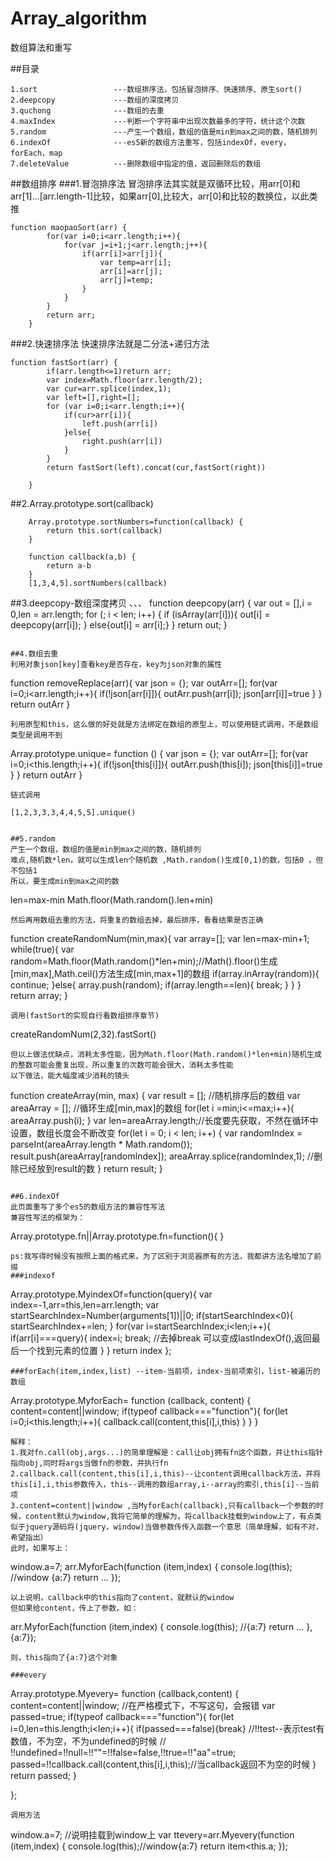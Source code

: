# Array_algorithm
数组算法和重写

##目录
````
1.sort                 ---数组排序法，包括冒泡排序、快速排序、原生sort()
2.deepcopy             ---数组的深度拷贝
3.quchong              ---数组的去重
4.maxIndex             ---判断一个字符串中出现次数最多的字符，统计这个次数
5.random               ---产生一个数组，数组的值是min到max之间的数，随机排列
6.indexOf              ---es5新的数组方法重写，包括indexOf，every，forEach，map
7.deleteValue          ---删除数组中指定的值，返回删除后的数组

````

##数组排序
###1.冒泡排序法
冒泡排序法其实就是双循环比较，用arr[0]和arr[1]...[arr.length-1]比较，如果arr[0],比较大，arr[0]和比较的数换位，以此类推
````
function maopaoSort(arr) {
        for(var i=0;i<arr.length;i++){
            for(var j=i+1;j<arr.length;j++){
                if(arr[i]>arr[j]){
                    var temp=arr[i];
                    arr[i]=arr[j];
                    arr[j]=temp;
                }
            }
        }
        return arr;
    }
````
###2.快速排序法
快速排序法就是二分法+递归方法
````
function fastSort(arr) {
        if(arr.length<=1)return arr;
        var index=Math.floor(arr.length/2);
        var cur=arr.splice(index,1);
        var left=[],right=[];
        for (var i=0;i<arr.length;i++){
            if(cur>arr[i]){
                left.push(arr[i])
            }else{
                right.push(arr[i])
            }
        }
        return fastSort(left).concat(cur,fastSort(right))

    }
````

##2.Array.prototype.sort(callback)
````
    Array.prototype.sortNumbers=function(callback) {
        return this.sort(callback)
    }

    function callback(a,b) {
        return a-b
    }
    [1,3,4,5].sortNumbers(callback)
````

##3.deepcopy-数组深度拷贝
、、、
  function deepcopy(arr) {
        var out = [],i = 0,len = arr.length;
        for (; i < len; i++) {
            if (isArray(arr[i])){
                out[i] = deepcopy(arr[i]);
            }
            else{out[i] = arr[i];}
        }
        return out;
    }
````

##4.数组去重
利用对象json[key]查看key是否存在，key为json对象的属性
````
function removeReplace(arr){
        var json = {};
        var outArr=[];
        for(var i=0;i<arr.length;i++){
            if(!json[arr[i]]){
                outArr.push(arr[i]);
                json[arr[i]]=true
            }
        }
        return outArr
    }
````
利用原型和this，这么做的好处就是方法绑定在数组的原型上，可以使用链式调用，不是数组类型是调用不到
````
 Array.prototype.unique= function () {
        var json = {};
        var outArr=[];
        for(var i=0;i<this.length;i++){
            if(!json[this[i]]){
                outArr.push(this[i]);
                json[this[i]]=true
            }
        }
        return outArr
    }
````
链式调用
````
    [1,2,3,3,3,4,4,5,5].unique()
````

##5.random
产生一个数组，数组的值是min到max之间的数，随机排列
难点,随机数*len，就可以生成len个随机数 ,Math.random()生成[0,1)的数，包括0 ，但不包括1
所以，要生成min到max之间的数
````
len=max-min
Math.floor(Math.random().len+min)
````
然后再用数组去重的方法，将重复的数组去掉，最后排序，看看结果是否正确
````
 function createRandomNum(min,max){
            var array=[];
            var len=max-min+1;
            while(true){
                var random=Math.floor(Math.random()*len+min);//Math().floor()生成[min,max],Math.ceil()方法生成[min,max+1]的数组
                if(array.inArray(random)){
                    continue;
                }else{
                    array.push(random);
                    if(array.length==len){
                        break;
                    }
                }
            }
            return array;
        }
````
调用(fastSort的实现自行看数组排序章节)
````
createRandomNum(2,32).fastSort()
````
但以上做法优缺点，消耗太多性能，因为Math.floor(Math.random()*len+min)随机生成的整数可能会重复出现，所以重复的次数可能会很大，消耗太多性能
以下做法，能大幅度减少消耗的镜头
````
 function createArray(min, max) {
            var result = []; //随机排序后的数组
            var areaArray = [];  //循环生成[min,max]的数组
            for(let i =min;i<=max;i++){
                areaArray.push(i);
            }
            var len=areaArray.length;//长度要先获取，不然在循环中设置，数组长度会不断改变
            for(let i = 0; i < len; i++) {
                var randomIndex = parseInt(areaArray.length * Math.random());
                result.push(areaArray[randomIndex]);
                areaArray.splice(randomIndex,1);  //删除已经放到result的数
            }
            return result;
        }
````

##6.indexOf
此页面重写了多个es5的数组方法的兼容性写法
兼容性写法的框架为：
````
Array.prototype.fn||Array.prototype.fn=function(){
}
````
ps:我写得时候没有按照上面的格式来，为了区别于浏览器原有的方法，我都讲方法名增加了前缀
###indexof
````
Array.prototype.MyindexOf=function(query){
    var index=-1,arr=this,len=arr.length;
    var startSearchIndex=Number(arguments[1])||0;
    if(startSearchIndex<0){
        startSearchIndex+=len;
    }
    for(var i=startSearchIndex;i<len;i++){
        if(arr[i]===query){
            index=i;
            break; //去掉break 可以变成lastIndexOf(),返回最后一个找到元素的位置
        }
    }
    return index
};
````
###forEach(item,index,list) --item-当前项，index-当前项索引，list-被遍历的数组
````
Array.prototype.MyforEach= function (callback, content) {
    content=content||window;
    if(typeof callback==="function"){
        for(let i=0;i<this.length;i++){
            callback.call(content,this[i],i,this)
        }
    }
}
````
解释：
1.我对fn.call(obj,args...)的简单理解是：call让obj拥有fn这个函数，并让this指针指向obj,同时将args当做fn的参数，并执行fn
2.callback.call(content,this[i],i,this)--让content调用callback方法，并将this[i],i,this参数传入，this--调用的数组array,i--array的索引,this[i]--当前项
3.content=content||window ,当MyforEach(callback),只有callback一个参数的时候，content默认为window,我将它简单的理解为，将callback挂载到window上了，有点类似于jquery源码将(jquery，window)当做参数传传入函数一个意思（简单理解，如有不对，希望指出）
此时，如果写上：
````
window.a=7;
arr.MyforEach(function (item,index) {
    console.log(this);  //window {a:7}
    return ...
});
````
以上说明，callback中的this指向了content，就默认的window
但如果给content，传上了参数，如：
````
arr.MyforEach(function (item,index) {
    console.log(this);  //{a:7}
    return ...
},{a:7});
````
则，this指向了{a:7}这个对象

###every
````
Array.prototype.Myevery= function (callback,content) {
    content=content||window; //在严格模式下，不写这句，会报错
    var passed=true;
    if(typeof callback==="function"){
        for(let i=0,len=this.length;i<len;i++){
            if(passed===false){break}
            //!!test--表示test有数值，不为空，不为undefined的时候
            // !!undefined=!!null=!!""=!!false=false,!!true=!!"aa"=true;
            passed=!!callback.call(content,this[i],i,this);//当callback返回不为空的时候
        }
        return passed;
    }

};
````
调用方法
````
window.a=7; //说明挂载到window上
var ttevery=arr.Myevery(function (item,index) {
    console.log(this);//window{a:7}
    return item<this.a;
});
````









